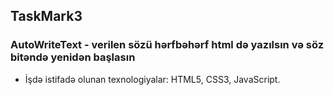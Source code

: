 ## TaskMark3

### AutoWriteText - verilen sözü hərfbəhərf html də yazılsın və söz bitəndə yenidən başlasın

- İşdə istifadə olunan texnologiyalar: HTML5, CSS3, JavaScript.